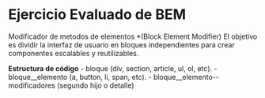 # Ejercicio Evaluado de BEM
Modificador de metodos de elementos *(Block Element Modifier)
El objetivo es dividir la interfaz de usuario en bloques independientes para crear componentes escalables y reutilizables.

**Estructura de código**
	- bloque (div, section, article, ul, ol, etc).
	- bloque__elemento (a, button, li, span, etc).
	- bloque__elemento--modificadores (segundo hijo o detalle)
